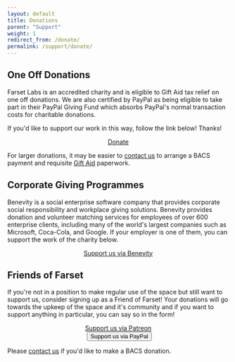 ```yaml
---
layout: default
title: Donations
parent: "Support"
weight: 1
redirect_from: /donate/
permalink: /support/donate/
---
```


## One Off Donations

Farset Labs is an accredited charity and is eligible to Gift Aid tax relief on
one off donations. We are also certified by PayPal as being eligible to take
part in their PayPal Giving Fund which absorbs PayPal's normal transaction costs
for charitable donations.

If you'd like to support our work in this way, follow the link below! Thanks!

<p style="text-align: center;">
  <a href="https://www.paypal.com/gb/fundraiser/charity/113209" class="large button expand round" style="max-width: 30rem;">Donate</a>
</p>

For larger donations, it may be easier to
[contact us](mailto:donate@farsetlabs.org.uk) to arrange a BACS payment and
requisite [Gift Aid](https://www.gov.uk/donating-to-charity/gift-aid) paperwork.

## Corporate Giving Programmes

Benevity is a social enterprise software company that provides corporate social
responsibility and workplace giving solutions. Benevity provides donation and
volunteer matching services for employees of over 600 enterprise clients,
including many of the world's largest companies such as Microsoft, Coca-Cola,
and Google. If your employer is one of them, you can support the work of the
charity below.

<p style="text-align: center;">
  <a class="large button round expand" style="max-width: 30rem;" type="button" href="https://causes.benevity.org/causes/826-NI_102754">Support
  us via Benevity</a>
</P>

## Friends of Farset

If you're not in a position to make regular use of the space but still want to
support us, consider signing up as a Friend of Farset! Your donations will go
towards the upkeep of the space and it's community and if you want to support
anything in particular, you can say so in the form!

<div class="btn-group" role="group" aria-label="support-group" style="text-align:center">
  <a class="large button round expand" style="max-width: 30rem;" type="button" href="https://www.patreon.com/bePatron?u=11068558">Support us via Patreon</a>
  <form class="text-center" action="https://www.paypal.com/cgi-bin/webscr" method="post" target="_top">
    <input type="hidden" name="cmd" value="_s-xclick">
    <input type="hidden" name="hosted_button_id" value="6E5VFUY63DKLS">
    <input type="hidden" src="https://www.paypalobjects.com/en_GB/i/btn/btn_donate_SM.gif" border="0" name="submit" alt="PayPal – The safer, easier way to pay online.">
    <img alt="" border="0" src="https://www.paypalobjects.com/en_GB/i/scr/pixel.gif" width="1" height="1">
    <input type="submit" name="submit" style="max-width: 30rem;" class="large button round expand" value="Support us via PayPal">
  </form>
</div>

Please [contact us](mailto:donate@farsetlabs.org.uk) if you'd like to make a
BACS donation.
